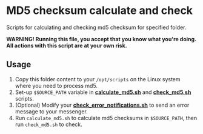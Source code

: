 # MD5 checksum calculate and check

Scripts for calculating and checking md5 checksum for specified folder.

**WARNING! Running this file, you accept that you know what you're doing. All actions with this script are at your own
risk.**

## Usage

1. Copy this folder content to your `/opt/scripts` on the Linux system where you need to process md5.
2. Set-up `$SOURCE_PATH` variable in [**calculate_md5.sh**](calculate_md5.sh) and
[**check_md5.sh**](check_md5.sh) scripts.
3. (Optional) Modify your [**check_error_notifications.sh**](check_error_notifications.sh) to send an error message to your
messenger.
4. Run `calculate_md5.sh` to calculate md5 checksums in `$SOURCE_PATH`, then run `check_md5.sh` to check.

